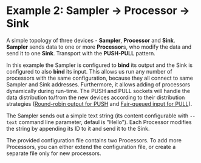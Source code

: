 Example 2: Sampler -> Processor -> Sink
===============

A simple topology of three devices - **Sampler**, **Processor** and **Sink**. **Sampler** sends data to one or more **Processor**s, who modify the data and send it to one **Sink**. Transport with the **PUSH-PULL** pattern.

In this example the Sampler is configured to **bind** its output and the Sink is configured to also **bind** its input. This allows us run any number of processors with the same configuration, because they all connect to same Sampler and Sink addresses. Furthermore, it allows adding of processors dynamically during run-time. The PUSH and PULL sockets will handle the data distribution to/from the new devices according to their distribution strategies ([Round-robin output for PUSH](http://api.zeromq.org/4-0:zmq-socket#toc14) and [Fair-queued input for PULL](http://api.zeromq.org/4-0:zmq-socket#toc15)).

The Sampler sends out a simple text string (its content configurable with `--text` command line parameter, defaul is "Hello"). Each Processor modifies the string by appending its ID to it and send it to the Sink.

The provided configuration file contains two Processors. To add more Processors, you can either extend the configuration file, or create a separate file only for new processors.
